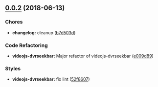 <a name="0.0.2"></a>
## [0.0.2](https://github.com/toolbox-tve/videojs-dvrseekbar/compare/v0.2.6...v0.0.2) (2018-06-13)

### Chores

* **changelog:** cleanup ([b7d503d](https://github.com/toolbox-tve/videojs-dvrseekbar/commit/b7d503d))

### Code Refactoring

* **videojs-dvrseekbar:** Major refactor of videojs-dvrseekbar ([e009d89](https://github.com/toolbox-tve/videojs-dvrseekbar/commit/e009d89))

### Styles

* **videojs-dvrseekbar:** fix lint ([52f8607](https://github.com/toolbox-tve/videojs-dvrseekbar/commit/52f8607))

